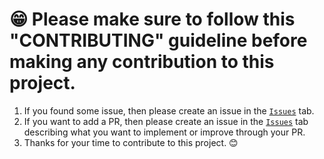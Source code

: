 # 😁 Please make sure to follow this "CONTRIBUTING" guideline before making any contribution to this project.

1. If you found some issue, then please create an issue in the [`Issues`](https://github.com/FahimFBA/KARIM'S_Restaurant_Website/issues) tab.
1. If you want to add a PR, then please create an issue  in the [`Issues`](https://github.com/FahimFBA/KARIM'S_Restaurant_Website/issues) tab describing what you want to implement or improve through your PR.
1. Thanks for your time to contribute to this project. 😊
